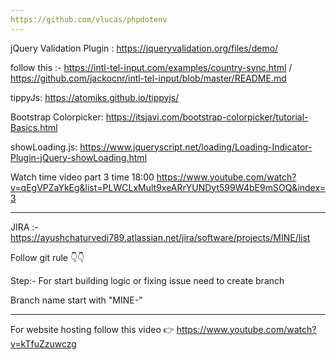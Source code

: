 ```yaml
---
https://github.com/vlucas/phpdotenv
---
```


jQuery Validation Plugin : https://jqueryvalidation.org/files/demo/

follow this :- https://intl-tel-input.com/examples/country-sync.html / https://github.com/jackocnr/intl-tel-input/blob/master/README.md

tippyJs: https://atomiks.github.io/tippyjs/

Bootstrap Colorpicker: https://itsjavi.com/bootstrap-colorpicker/tutorial-Basics.html

showLoading.js: https://www.jqueryscript.net/loading/Loading-Indicator-Plugin-jQuery-showLoading.html

Watch time video part 3 time 18:00 https://www.youtube.com/watch?v=qEgVPZaYkEg&list=PLWCLxMult9xeARrYUNDyt599W4bE9mSOQ&index=3

---

JIRA :- https://ayushchaturvedi789.atlassian.net/jira/software/projects/MINE/list

Follow git rule 👇👇

Step:- For start building logic or fixing issue need to create branch

Branch name start with "MINE-"

---

For website hosting follow this video 👉 https://www.youtube.com/watch?v=kTfuZzuwczg
